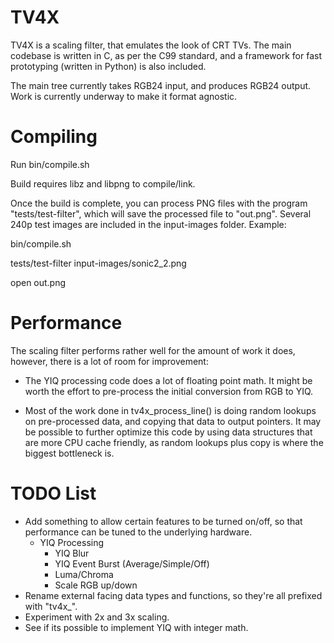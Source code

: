 TV4X
====

TV4X is a scaling filter, that emulates the look of CRT TVs. The main codebase is written in C, as per the C99 standard, and a framework for fast prototyping (written in Python) is also included.

The main tree currently takes RGB24 input, and produces RGB24 output. Work is currently underway to make it format agnostic.

Compiling
=========

Run bin/compile.sh

Build requires libz and libpng to compile/link.

Once the build is complete, you can process PNG files with the program "tests/test-filter", which will save the processed file to "out.png". Several 240p test images are included in the input-images folder. Example:

bin/compile.sh

tests/test-filter input-images/sonic2_2.png

open out.png

Performance
===========

The scaling filter performs rather well for the amount of work it does, however, there is a lot of room for improvement:

- The YIQ processing code does a lot of floating point math. It might be worth the
      effort to pre-process the initial conversion from RGB to YIQ.
    
- Most of the work done in tv4x_process_line() is doing random lookups on pre-processed
      data, and copying that data to output pointers. It may be possible to further optimize
      this code by using data structures that are more CPU cache friendly, as random lookups
      plus copy is where the biggest bottleneck is.


TODO List
=========

- Add something to allow certain features to be turned on/off, so that performance can be tuned to the underlying hardware.
    - YIQ Processing
        - YIQ Blur
        - YIQ Event Burst (Average/Simple/Off)
        - Luma/Chroma
        - Scale RGB up/down
- Rename external facing data types and functions, so they're all prefixed with "tv4x_".
- Experiment with 2x and 3x scaling.
- See if its possible to implement YIQ with integer math.
